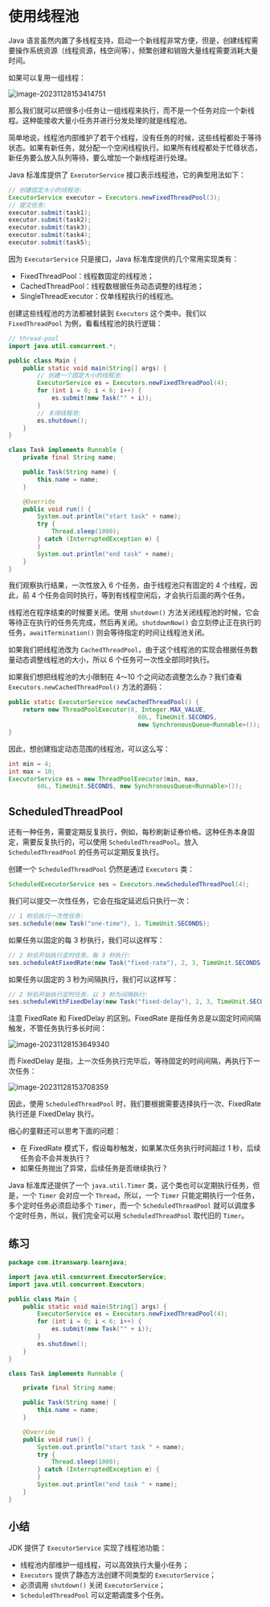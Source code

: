 # **使用线程池**

Java 语言虽然内置了多线程支持，启动一个新线程非常方便，但是，创建线程需要操作系统资源（线程资源，栈空间等），频繁创建和销毁大量线程需要消耗大量时间。

如果可以复用一组线程：

![image-20231128153414751](assets/image-20231128153414751.png)

那么我们就可以把很多小任务让一组线程来执行，而不是一个任务对应一个新线程。这种能接收大量小任务并进行分发处理的就是线程池。

简单地说，线程池内部维护了若干个线程，没有任务的时候，这些线程都处于等待状态。如果有新任务，就分配一个空闲线程执行。如果所有线程都处于忙碌状态，新任务要么放入队列等待，要么增加一个新线程进行处理。

Java 标准库提供了 `ExecutorService` 接口表示线程池，它的典型用法如下：

```java
// 创建固定大小的线程池:
ExecutorService executor = Executors.newFixedThreadPool(3);
// 提交任务:
executor.submit(task1);
executor.submit(task2);
executor.submit(task3);
executor.submit(task4);
executor.submit(task5);
```

因为 `ExecutorService` 只是接口，Java 标准库提供的几个常用实现类有：

- FixedThreadPool：线程数固定的线程池；
- CachedThreadPool：线程数根据任务动态调整的线程池；
- SingleThreadExecutor：仅单线程执行的线程池。

创建这些线程池的方法都被封装到 `Executors` 这个类中。我们以 `FixedThreadPool` 为例，看看线程池的执行逻辑：

```java
// thread-pool
import java.util.concurrent.*;

public class Main {
    public static void main(String[] args) {
        // 创建一个固定大小的线程池:
        ExecutorService es = Executors.newFixedThreadPool(4);
        for (int i = 0; i < 6; i++) {
            es.submit(new Task("" + i));
        }
        // 关闭线程池:
        es.shutdown();
    }
}

class Task implements Runnable {
    private final String name;

    public Task(String name) {
        this.name = name;
    }

    @Override
    public void run() {
        System.out.println("start task" + name);
        try {
            Thread.sleep(1000);
        } catch (InterruptedException e) {
        }
        System.out.println("end task" + name);
    }
}
```


我们观察执行结果，一次性放入 6 个任务，由于线程池只有固定的 4 个线程，因此，前 4 个任务会同时执行，等到有线程空闲后，才会执行后面的两个任务。

线程池在程序结束的时候要关闭。使用 `shutdown()` 方法关闭线程池的时候，它会等待正在执行的任务先完成，然后再关闭。`shutdownNow()` 会立刻停止正在执行的任务，`awaitTermination()` 则会等待指定的时间让线程池关闭。

如果我们把线程池改为 `CachedThreadPool`，由于这个线程池的实现会根据任务数量动态调整线程池的大小，所以 6 个任务可一次性全部同时执行。

如果我们想把线程池的大小限制在 4～10 个之间动态调整怎么办？我们查看 `Executors.newCachedThreadPool()` 方法的源码：

```java
public static ExecutorService newCachedThreadPool() {
    return new ThreadPoolExecutor(0, Integer.MAX_VALUE,
                                    60L, TimeUnit.SECONDS,
                                    new SynchronousQueue<Runnable>());
}
```

因此，想创建指定动态范围的线程池，可以这么写：

```java
int min = 4;
int max = 10;
ExecutorService es = new ThreadPoolExecutor(min, max,
        60L, TimeUnit.SECONDS, new SynchronousQueue<Runnable>());
```

## ScheduledThreadPool

还有一种任务，需要定期反复执行，例如，每秒刷新证券价格。这种任务本身固定，需要反复执行的，可以使用 `ScheduledThreadPool`。放入 `ScheduledThreadPool` 的任务可以定期反复执行。

创建一个 `ScheduledThreadPool` 仍然是通过 `Executors` 类：

```java
ScheduledExecutorService ses = Executors.newScheduledThreadPool(4);
```

我们可以提交一次性任务，它会在指定延迟后只执行一次：

```java
// 1 秒后执行一次性任务:
ses.schedule(new Task("one-time"), 1, TimeUnit.SECONDS);
```

如果任务以固定的每 3 秒执行，我们可以这样写：

```java
// 2 秒后开始执行定时任务，每 3 秒执行:
ses.scheduleAtFixedRate(new Task("fixed-rate"), 2, 3, TimeUnit.SECONDS);
```

如果任务以固定的 3 秒为间隔执行，我们可以这样写：

```java
// 2 秒后开始执行定时任务，以 3 秒为间隔执行:
ses.scheduleWithFixedDelay(new Task("fixed-delay"), 2, 3, TimeUnit.SECONDS);
```

注意 FixedRate 和 FixedDelay 的区别。FixedRate 是指任务总是以固定时间间隔触发，不管任务执行多长时间：

![image-20231128153649340](assets/image-20231128153649340.png)

而 FixedDelay 是指，上一次任务执行完毕后，等待固定的时间间隔，再执行下一次任务：

![image-20231128153708359](assets/image-20231128153708359.png)

因此，使用 `ScheduledThreadPool` 时，我们要根据需要选择执行一次、FixedRate 执行还是 FixedDelay 执行。

细心的童鞋还可以思考下面的问题：

- 在 FixedRate 模式下，假设每秒触发，如果某次任务执行时间超过 1 秒，后续任务会不会并发执行？
- 如果任务抛出了异常，后续任务是否继续执行？

Java 标准库还提供了一个 `java.util.Timer` 类，这个类也可以定期执行任务，但是，一个 `Timer` 会对应一个 `Thread`，所以，一个 `Timer` 只能定期执行一个任务，多个定时任务必须启动多个 `Timer`，而一个 `ScheduledThreadPool` 就可以调度多个定时任务，所以，我们完全可以用 `ScheduledThreadPool` 取代旧的 `Timer`。

## 练习

```java
package com.itranswarp.learnjava;

import java.util.concurrent.ExecutorService;
import java.util.concurrent.Executors;

public class Main {
	public static void main(String[] args) {
		ExecutorService es = Executors.newFixedThreadPool(4);
		for (int i = 0; i < 6; i++) {
			es.submit(new Task("" + i));
		}
		es.shutdown();
	}
}

class Task implements Runnable {

	private final String name;

	public Task(String name) {
		this.name = name;
	}

	@Override
	public void run() {
		System.out.println("start task " + name);
		try {
			Thread.sleep(1000);
		} catch (InterruptedException e) {
		}
		System.out.println("end task " + name);
	}
}
```

## 小结

JDK 提供了 `ExecutorService` 实现了线程池功能：

- 线程池内部维护一组线程，可以高效执行大量小任务；
- `Executors` 提供了静态方法创建不同类型的 `ExecutorService`；
- 必须调用 `shutdown()` 关闭 `ExecutorService`；
- `ScheduledThreadPool` 可以定期调度多个任务。